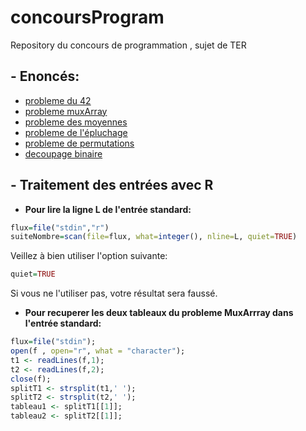 # concoursProgram
Repository du concours de programmation , sujet de TER

## - Enoncés:
+ [probleme du 42](https://github.com/GRnice/concoursProgram/blob/master/Exercice42.md "Le 42")
+ [probleme muxArray](https://github.com/GRnice/concoursProgram/blob/master/MuxArray.md "MuxArray")
+ [probleme des moyennes](https://github.com/GRnice/concoursProgram/blob/master/moyenne.md "Moyennes")
+ [probleme de l'épluchage](https://github.com/GRnice/concoursProgram/blob/master/epuchelage.md "Epluchage")
+ [probleme de permutations](https://github.com/GRnice/concoursProgram/blob/master/permut.md "Permutations")
+ [decoupage binaire](https://github.com/GRnice/concoursProgram/blob/master/decoupageBinaire.md "SplitAndCast")


## - Traitement des entrées avec R

+ **Pour lire la ligne L de l'entrée standard:**
```R
flux=file("stdin","r")
suiteNombre=scan(file=flux, what=integer(), nline=L, quiet=TRUE)
```

Veillez à bien utiliser l'option suivante:
```R
quiet=TRUE
```
Si vous ne l'utiliser pas, votre résultat sera faussé.




+ **Pour recuperer les deux tableaux du probleme MuxArrray dans l'entrée standard:**
```R
flux=file("stdin");
open(f , open="r", what = "character");
t1 <- readLines(f,1);
t2 <- readLines(f,2);
close(f);
splitT1 <- strsplit(t1,' ');
splitT2 <- strsplit(t2,' ');
tableau1 <- splitT1[[1]];
tableau2 <- splitT2[[1]];
```



